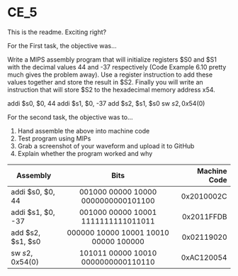 CE_5
====
 This is the readme. Exciting right?
 
 For the First task, the objective was...
 
Write a MIPS assembly program that will initialize registers $S0 and $S1 with the decimal values 44 and -37 respectively (Code Example 6.10 pretty much gives the problem away). Use a register instruction to add these values together and store the result in $S2. Finally you will write an instruction that will store $S2 to the hexadecimal memory address x54.



addi $s0, $0, 44
addi $s1, $0, -37
add $s2, $s1, $s0
sw $s2, 0x54($0)

 For the second task, the objective was to...
 1) Hand assemble the above into machine code
 2) Test program using MIPs
 3) Grab a screenshot of your waveform and upload it to GitHub
 4) Explain whether the program worked and why
 

| Assembly        | Bits           | Machine Code  |
| ------------- |:-------------:| -----:|
| addi $s0, $0, 44  | 001000 00000 10000 0000000000101100   | 0x2010002C |
| addi $s1, $0, -37 | 001000 00000 10001 1111111111011011   | 0x2011FFDB |
| add $s2, $s1, $s0| 000000 10000 10001 10010 00000 100000 | 0x02119020 |
| sw $s2, 0x54($0)  | 101011 00000 10010 0000000000110110   | 0xAC120054 |




